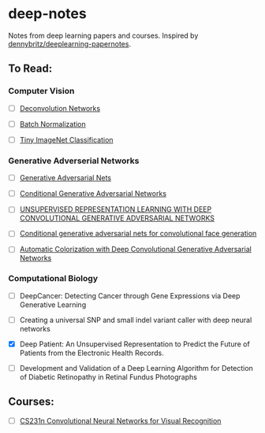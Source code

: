 # deep-notes

Notes from deep learning papers and courses. Inspired by [dennybritz/deeplearning-papernotes](https://github.com/dennybritz/deeplearning-papernotes).

## To Read:

### Computer Vision

- [ ] [Deconvolution Networks](http://www.matthewzeiler.com/pubs/cvpr2010/cvpr2010.pdf)
- [ ] [Batch Normalization](https://arxiv.org/pdf/1502.03167v3.pdf)
- [ ] [Tiny ImageNet Classification](http://cs231n.stanford.edu/reports/leonyao_final.pdf)


### Generative Adverserial Networks

- [ ] [Generative Adversarial Nets](https://papers.nips.cc/paper/5423-generative-adversarial-nets.pdf)
- [ ] [Conditional Generative Adversarial Networks](https://arxiv.org/pdf/1411.1784v1.pdf)
- [ ] [UNSUPERVISED REPRESENTATION LEARNING WITH DEEP CONVOLUTIONAL GENERATIVE ADVERSARIAL NETWORKS](https://arxiv.org/pdf/1511.06434v2.pdf)
- [ ] [Conditional generative adversarial nets for convolutional face generation](http://www.foldl.me/uploads/papers/tr-cgans.pdf)
- [ ] [Automatic Colorization with Deep Convolutional Generative Adversarial Networks](http://cs231n.stanford.edu/reports2016/224_Report.pdf)


### Computational Biology

- [ ] DeepCancer: Detecting Cancer through Gene Expressions via Deep Generative Learning
- [ ] Creating a universal SNP and small indel variant caller with deep neural networks
- [x] Deep Patient: An Unsupervised Representation to Predict the Future of Patients from the Electronic Health Records.
- [ ] Development and Validation of a Deep Learning Algorithm for Detection of Diabetic Retinopathy in Retinal Fundus Photographs


## Courses:

- [ ] [CS231n Convolutional Neural Networks for Visual Recognition](http://cs231n.github.io/)
